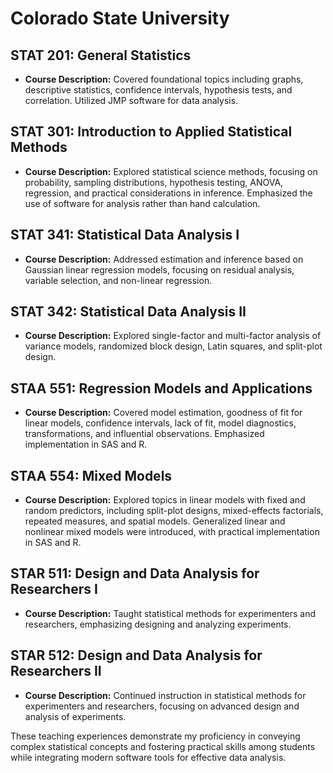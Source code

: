 # Colorado State University

## STAT 201: General Statistics
- **Course Description:** Covered foundational topics including graphs, descriptive statistics, confidence intervals, hypothesis tests, and correlation. Utilized JMP software for data analysis.

## STAT 301: Introduction to Applied Statistical Methods
- **Course Description:** Explored statistical science methods, focusing on probability, sampling distributions, hypothesis testing, ANOVA, regression, and practical considerations in inference. Emphasized the use of software for analysis rather than hand calculation.

## STAT 341: Statistical Data Analysis I
- **Course Description:** Addressed estimation and inference based on Gaussian linear regression models, focusing on residual analysis, variable selection, and non-linear regression.

## STAT 342: Statistical Data Analysis II
- **Course Description:** Explored single-factor and multi-factor analysis of variance models, randomized block design, Latin squares, and split-plot design.

## STAA 551: Regression Models and Applications
- **Course Description:** Covered model estimation, goodness of fit for linear models, confidence intervals, lack of fit, model diagnostics, transformations, and influential observations. Emphasized implementation in SAS and R.

## STAA 554: Mixed Models
- **Course Description:** Explored topics in linear models with fixed and random predictors, including split-plot designs, mixed-effects factorials, repeated measures, and spatial models. Generalized linear and nonlinear mixed models were introduced, with practical implementation in SAS and R.

## STAR 511: Design and Data Analysis for Researchers I
- **Course Description:** Taught statistical methods for experimenters and researchers, emphasizing designing and analyzing experiments.

## STAR 512: Design and Data Analysis for Researchers II
- **Course Description:** Continued instruction in statistical methods for experimenters and researchers, focusing on advanced design and analysis of experiments.

These teaching experiences demonstrate my proficiency in conveying complex statistical concepts and fostering practical skills among students while integrating modern software tools for effective data analysis.








